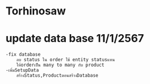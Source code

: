 # Torhinosaw
# update data base 11/1/2567
    -fix database 
        ลบ status ใน order ใช้ entity statusแทน
        ให้orderเป็น many to many กับ product
    -เพิ่มSetupData
        สร้างStatus,Productตอนสร้างDatabase
 
